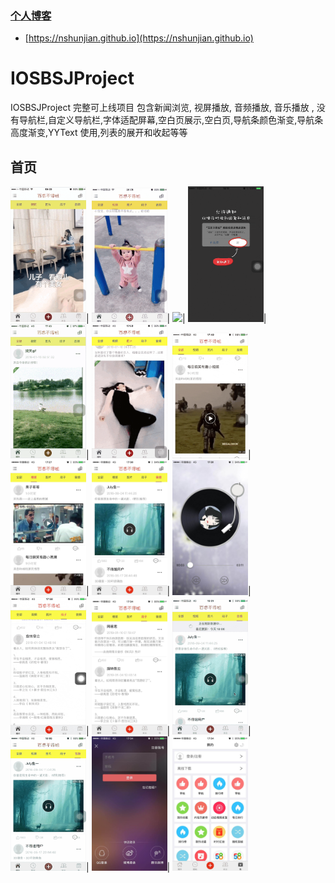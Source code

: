 ### [个人博客](https://nshunjian.github.io)

- [https://nshunjian.github.io](https://nshunjian.github.io)

# IOSBSJProject
IOSBSJProject 完整可上线项目 包含新闻浏览, 视屏播放, 音频播放, 音乐播放 , 没有导航栏,自定义导航栏,字体适配屏幕,空白页展示,空白页,导航条颜色渐变,导航条高度渐变,YYText 使用,列表的展开和收起等等



<h2>首页</h2>
<div>
<img src="./imgs/QQ20190118-195950-HD.gif" width="24%">|
<img src="./imgs/QQ20190118-200137-HD.gif" width="24%">|
<img src="./imgs/QQ20190118-200502-HD.gif" width="24%">|
<img src="./imgs/QQ20190118-181228-HD.gif" width="24%">|
<img src="./imgs/QQ20190118-174446-HD.gif" width="24%">|
<img src="./imgs/QQ20190118-175346-HD.gif" width="24%">|
<img src="./imgs/QQ20190118-174938-HD.gif" width="24%">|
<img src="./imgs/WechatIMG80.png" width="24%">|
<img src="./imgs/WechatIMG79.png" width="24%">|
<img src="./imgs/WechatIMG78.png" width="24%">|
<img src="./imgs/QQ20190118-175852-HD.gif" width="24%">|
<img src="./imgs/WechatIMG77.png" width="24%">|
<img src="./imgs/QQ20190118-180154-HD.gif" width="24%">|
<img src="./imgs/QQ20190118-180401-HD.gif" width="24%">|
<img src="./imgs/WechatIMG76.png" width="24%">|
<img src="./imgs/WechatIMG75.png" width="24%">
</div>
<br>
<br>

